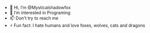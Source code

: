 - 👋 Hi, I’m @Mysticalshadowfox
- 👀 I’m interested in Programing
- 📫 Don't try to reach me
- ⚡ Fun fact: I hate humans and love foxes, wolves, cats and dragons

<!---
Mysticalshadowfox/Mysticalshadowfox is a ✨ special ✨ repository because its `README.md` (this file) appears on your GitHub profile.
You can click the Preview link to take a look at your changes.
--->
